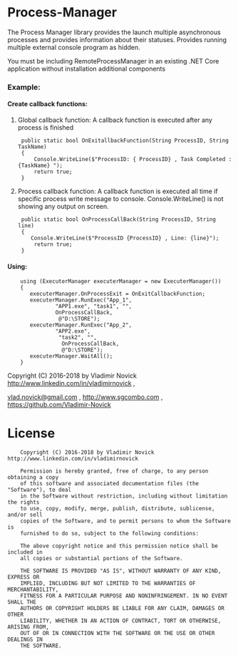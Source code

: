 # Process-Manager 

The Process Manager library provides the launch multiple asynchronous processes 
 and provides information about their statuses. Provides running multiple external console program as hidden.
 
 You must be including RemoteProcessManager in an existing .NET Core application without installation additional components

### Example:

####   Create callback functions:

1) Global callback function:
       A callback function is executed after any process is finished
 
        public static bool OnExitallbackFunction(String ProcessID, String TaskName)
        {
            Console.WriteLine($"ProcessID: { ProcessID} , Task Completed : {TaskName} ");
            return true;
        }

2) Process callback function:
      A callback function is executed all time if specific process write message to console.
      Console.WriteLine() is not showing any output on screen.   
    

        public static bool OnProcessCallBack(String ProcessID, String line)
        {
           Console.WriteLine($"ProcessID {ProcessID} , Line: {line}");
            return true;
        }

####   Using:


        using (ExecuterManager executerManager = new ExecuterManager())
        {
           executerManager.OnProcessExit = OnExitCallbackFunction;
           executerManager.RunExec("App_1",
                   "APP1.exe", "task1", "", 
                   OnProcessCallBack,
                    @"D:\STORE");
           executerManager.RunExec("App_2",
                   "APP2.exe",
                    "task2", "",
                     OnProcessCallBack,
                     @"D:\STORE");
           executerManager.WaitAll();
        }


Copyright (C) 2016-2018 by Vladimir Novick http://www.linkedin.com/in/vladimirnovick , 

vlad.novick@gmail.com , http://www.sgcombo.com , https://github.com/Vladimir-Novick
		 
# License		

		Copyright (C) 2016-2018 by Vladimir Novick http://www.linkedin.com/in/vladimirnovick

		Permission is hereby granted, free of charge, to any person obtaining a copy
		of this software and associated documentation files (the "Software"), to deal
		in the Software without restriction, including without limitation the rights
		to use, copy, modify, merge, publish, distribute, sublicense, and/or sell
		copies of the Software, and to permit persons to whom the Software is
		furnished to do so, subject to the following conditions:

		The above copyright notice and this permission notice shall be included in
		all copies or substantial portions of the Software.

		THE SOFTWARE IS PROVIDED "AS IS", WITHOUT WARRANTY OF ANY KIND, EXPRESS OR
		IMPLIED, INCLUDING BUT NOT LIMITED TO THE WARRANTIES OF MERCHANTABILITY,
		FITNESS FOR A PARTICULAR PURPOSE AND NONINFRINGEMENT. IN NO EVENT SHALL THE
		AUTHORS OR COPYRIGHT HOLDERS BE LIABLE FOR ANY CLAIM, DAMAGES OR OTHER
		LIABILITY, WHETHER IN AN ACTION OF CONTRACT, TORT OR OTHERWISE, ARISING FROM,
		OUT OF OR IN CONNECTION WITH THE SOFTWARE OR THE USE OR OTHER DEALINGS IN
		THE SOFTWARE. 
